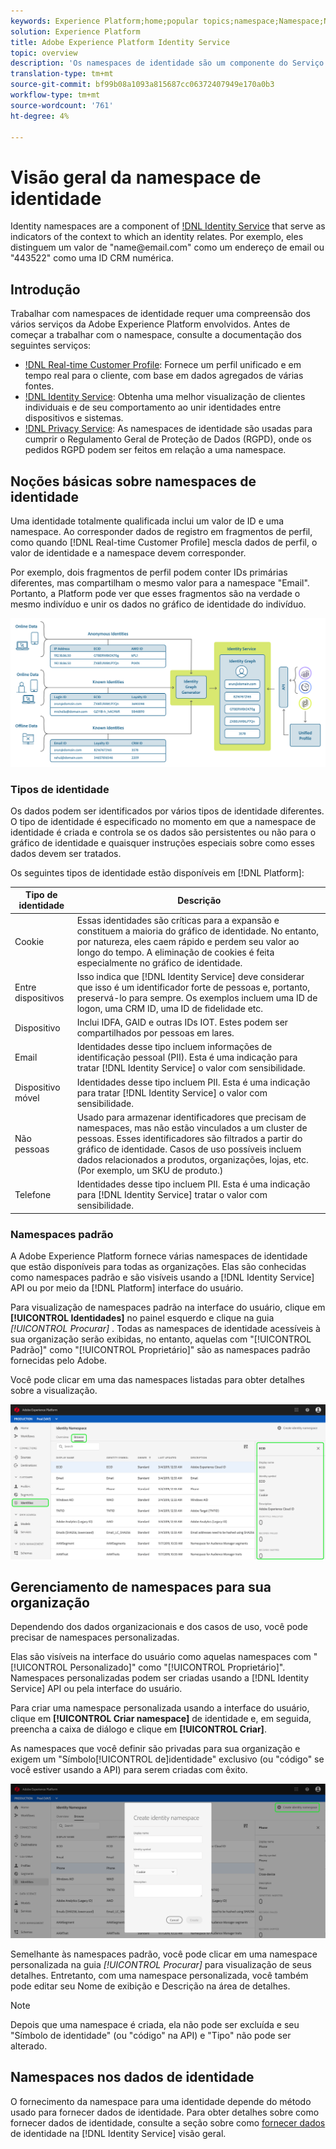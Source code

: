 ```yaml
---
keywords: Experience Platform;home;popular topics;namespace;Namespace;Namespaces;namespaces;identity namespace;Identity namespace;identity;Identity;Identity service;identity service
solution: Experience Platform
title: Adobe Experience Platform Identity Service
topic: overview
description: 'Os namespaces de identidade são um componente do Serviço de identidade da   que serve como indicadores do contexto ao qual uma identidade está relacionada. Por exemplo, eles distinguem um valor de "name<span>@email.com" como um endereço de email ou "443522" como uma ID CRM numérica. '
translation-type: tm+mt
source-git-commit: bf99b08a1093a815687cc06372407949e170a0b3
workflow-type: tm+mt
source-wordcount: '761'
ht-degree: 4%

---
```



# Visão geral da namespace de identidade

Identity namespaces are a component of [!DNL Identity Service](./home.md) that serve as indicators of the context to which an identity relates. Por exemplo, eles distinguem um valor de &quot;name<span>@email.com&quot; como um endereço de email ou &quot;443522&quot; como uma ID CRM numérica.

## Introdução

Trabalhar com namespaces de identidade requer uma compreensão dos vários serviços da Adobe Experience Platform envolvidos. Antes de começar a trabalhar com o namespace, consulte a documentação dos seguintes serviços:

- [!DNL Real-time Customer Profile](../profile/home.md): Fornece um perfil unificado e em tempo real para o cliente, com base em dados agregados de várias fontes.
- [!DNL Identity Service](./home.md): Obtenha uma melhor visualização de clientes individuais e de seu comportamento ao unir identidades entre dispositivos e sistemas.
- [!DNL Privacy Service](../privacy-service/home.md): As namespaces de identidade são usadas para cumprir o Regulamento Geral de Proteção de Dados (RGPD), onde os pedidos RGPD podem ser feitos em relação a uma namespace.

## Noções básicas sobre namespaces de identidade

Uma identidade totalmente qualificada inclui um valor de ID e uma namespace. Ao corresponder dados de registro em fragmentos de perfil, como quando [!DNL Real-time Customer Profile] mescla dados de perfil, o valor de identidade e a namespace devem corresponder.

Por exemplo, dois fragmentos de perfil podem conter IDs primárias diferentes, mas compartilham o mesmo valor para a namespace &quot;Email&quot;. Portanto, a Platform pode ver que esses fragmentos são na verdade o mesmo indivíduo e unir os dados no gráfico de identidade do indivíduo.

![](images/identity-service-stitching.png)

### Tipos de identidade

Os dados podem ser identificados por vários tipos de identidade diferentes. O tipo de identidade é especificado no momento em que a namespace de identidade é criada e controla se os dados são persistentes ou não para o gráfico de identidade e quaisquer instruções especiais sobre como esses dados devem ser tratados.

Os seguintes tipos de identidade estão disponíveis em [!DNL Platform]:

| Tipo de identidade | Descrição |
| --- | --- |
| Cookie | Essas identidades são críticas para a expansão e constituem a maioria do gráfico de identidade. No entanto, por natureza, eles caem rápido e perdem seu valor ao longo do tempo. A eliminação de cookies é feita especialmente no gráfico de identidade. |
| Entre dispositivos | Isso indica que [!DNL Identity Service] deve considerar que isso é um identificador forte de pessoas e, portanto, preservá-lo para sempre. Os exemplos incluem uma ID de logon, uma CRM ID, uma ID de fidelidade etc. |
| Dispositivo | Inclui IDFA, GAID e outras IDs IOT. Estes podem ser compartilhados por pessoas em lares. |
| Email | Identidades desse tipo incluem informações de identificação pessoal (PII). Esta é uma indicação para tratar [!DNL Identity Service] o valor com sensibilidade. |
| Dispositivo móvel | Identidades desse tipo incluem PII. Esta é uma indicação para tratar [!DNL Identity Service] o valor com sensibilidade. |
| Não pessoas | Usado para armazenar identificadores que precisam de namespaces, mas não estão vinculados a um cluster de pessoas. Esses identificadores são filtrados a partir do gráfico de identidade. Casos de uso possíveis incluem dados relacionados a produtos, organizações, lojas, etc. (Por exemplo, um SKU de produto.) |
| Telefone | Identidades desse tipo incluem PII. Esta é uma indicação para [!DNL Identity Service] tratar o valor com sensibilidade. |

### Namespaces padrão

A Adobe Experience Platform fornece várias namespaces de identidade que estão disponíveis para todas as organizações. Elas são conhecidas como namespaces padrão e são visíveis usando a [!DNL Identity Service] API ou por meio da [!DNL Platform] interface do usuário.

Para visualização de namespaces padrão na interface do usuário, clique em **[!UICONTROL Identidades]** no painel esquerdo e clique na guia *[!UICONTROL Procurar]* . Todas as namespaces de identidade acessíveis à sua organização serão exibidas, no entanto, aquelas com &quot;[!UICONTROL Padrão]&quot; como &quot;[!UICONTROL Proprietário]&quot; são as namespaces padrão fornecidas pelo Adobe.

Você pode clicar em uma das namespaces listadas para obter detalhes sobre a visualização.

![](./images/standard-namespace-detail.png)

## Gerenciamento de namespaces para sua organização

Dependendo dos dados organizacionais e dos casos de uso, você pode precisar de namespaces personalizadas.

Elas são visíveis na interface do usuário como aquelas namespaces com &quot;[!UICONTROL Personalizado]&quot; como &quot;[!UICONTROL Proprietário]&quot;. Namespaces personalizadas podem ser criadas usando a [!DNL Identity Service] API ou pela interface do usuário.

Para criar uma namespace personalizada usando a interface do usuário, clique em **[!UICONTROL Criar namespace]** de identidade e, em seguida, preencha a caixa de diálogo e clique em **[!UICONTROL Criar]**.

As namespaces que você definir são privadas para sua organização e exigem um &quot;Símbolo[!UICONTROL de]identidade&quot; exclusivo (ou &quot;código&quot; se você estiver usando a API) para serem criadas com êxito.

![](./images/create-identity-namespace.png)

Semelhante às namespaces padrão, você pode clicar em uma namespace personalizada na guia *[!UICONTROL Procurar]* para visualização de seus detalhes. Entretanto, com uma namespace personalizada, você também pode editar seu Nome de exibição e Descrição na área de detalhes.

>[!NOTE]
>
>Depois que uma namespace é criada, ela não pode ser excluída e seu &quot;Símbolo de identidade&quot; (ou &quot;código&quot; na API) e &quot;Tipo&quot; não pode ser alterado.

## Namespaces nos dados de identidade

O fornecimento da namespace para uma identidade depende do método usado para fornecer dados de identidade. Para obter detalhes sobre como fornecer dados de identidade, consulte a seção sobre como [fornecer dados](./home.md#supplying-identity-data-to-identity-service) de identidade na [!DNL Identity Service] visão geral.
